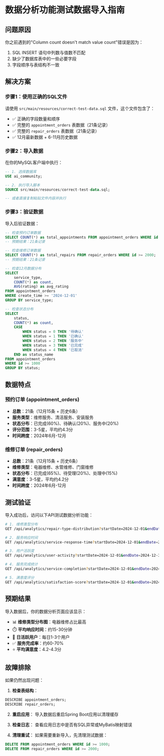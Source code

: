 # 数据分析功能测试数据导入指南

## 问题原因
你之前遇到的"Column count doesn't match value count"错误是因为：
1. SQL INSERT 语句中列数与值数不匹配
2. 缺少了数据库表中的一些必要字段
3. 字段顺序与表结构不一致

## 解决方案

### 步骤1：使用正确的SQL文件
请使用 `src/main/resources/correct-test-data.sql` 文件，这个文件包含了：
- ✅ 正确的字段数量和顺序
- ✅ 完整的 `appointment_orders` 表数据（21条记录）
- ✅ 完整的 `repair_orders` 表数据（21条记录）
- ✅ 12月最新数据 + 6-11月历史数据

### 步骤2：导入数据
在你的MySQL客户端中执行：

```sql
-- 1. 选择数据库
USE ai_community;

-- 2. 执行导入脚本
SOURCE src/main/resources/correct-test-data.sql;

-- 或者直接复制粘贴文件内容并执行
```

### 步骤3：验证数据
导入后验证数据：

```sql
-- 检查预约订单数据
SELECT COUNT(*) as total_appointments FROM appointment_orders WHERE id >= 1000;
-- 预期结果：21条记录

-- 检查维修订单数据  
SELECT COUNT(*) as total_repairs FROM repair_orders WHERE id >= 2000;
-- 预期结果：21条记录

-- 检查12月数据分布
SELECT 
    service_type, 
    COUNT(*) as count,
    AVG(rating) as avg_rating
FROM appointment_orders 
WHERE create_time >= '2024-12-01' 
GROUP BY service_type;

-- 检查状态分布
SELECT 
    status,
    COUNT(*) as count,
    CASE 
        WHEN status = 0 THEN '待确认'
        WHEN status = 1 THEN '已确认' 
        WHEN status = 2 THEN '服务中'
        WHEN status = 3 THEN '已完成'
        WHEN status = 4 THEN '已取消'
    END as status_name
FROM appointment_orders 
WHERE id >= 1000
GROUP BY status;
```

## 数据特点

### 预约订单 (appointment_orders)
- **总数**：21条（12月15条 + 历史6条）
- **服务类型**：维修服务、清洁服务、安装服务
- **状态分布**：已完成(60%)、待确认(20%)、服务中(20%)
- **评分范围**：3-5星，平均约4.3分
- **时间跨度**：2024年6月-12月

### 维修订单 (repair_orders)  
- **总数**：21条（12月15条 + 历史6条）
- **维修类型**：电器维修、水管维修、门窗维修
- **状态分布**：已完成(65%)、待受理(20%)、处理中(15%)
- **满意度**：3-5星，平均约4.2分
- **时间跨度**：2024年6月-12月

## 测试验证

导入成功后，访问以下API测试数据分析功能：

```bash
# 1. 维修类型分布
GET /api/analytics/repair-type-distribution?startDate=2024-12-01&endDate=2024-12-31

# 2. 服务响应时间
GET /api/analytics/service-response-time?startDate=2024-12-01&endDate=2024-12-31

# 3. 用户活跃度
GET /api/analytics/user-activity?startDate=2024-12-01&endDate=2024-12-31

# 4. 服务完成统计
GET /api/analytics/service-completion?startDate=2024-12-01&endDate=2024-12-31

# 5. 满意度评分
GET /api/analytics/satisfaction-score?startDate=2024-12-01&endDate=2024-12-31
```

## 预期结果

导入数据后，你的数据分析页面应该显示：
- 📊 **维修类型分布图**：电器维修占比最高
- ⏱️ **平均响应时间**：约15-30分钟
- 👥 **日活跃用户**：每日1-3个用户
- ✅ **服务完成率**：约60-70%
- ⭐ **平均满意度**：4.2-4.3分

## 故障排除

如果仍然出现问题：

1. **检查表结构**：
```sql
DESCRIBE appointment_orders;
DESCRIBE repair_orders;
```

2. **重启应用**：
导入数据后重启Spring Boot应用以清理缓存

3. **检查日志**：
查看应用日志中是否有SQL异常或MyBatis映射错误

4. **清理重试**：
如果需要重新导入，先清理测试数据：
```sql
DELETE FROM appointment_orders WHERE id >= 1000;
DELETE FROM repair_orders WHERE id >= 2000;
```
